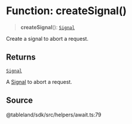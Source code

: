 # Function: createSignal()

> **createSignal**(): [`Signal`](../interfaces/Signal.md)

Create a signal to abort a request.

## Returns

[`Signal`](../interfaces/Signal.md)

A [Signal](../interfaces/Signal.md) to abort a request.

## Source

@tableland/sdk/src/helpers/await.ts:79
